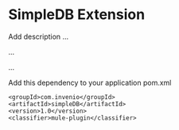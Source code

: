 # SimpleDB Extension

Add description ...


...


...


Add this dependency to your application pom.xml

```
<groupId>com.invenio</groupId>
<artifactId>simpleDB</artifactId>
<version>1.0</version>
<classifier>mule-plugin</classifier>
```
